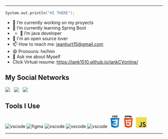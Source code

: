   ---
  
  
```C
System.out.println("HI THERE");
```


- 🔭 I’m currently working on my proyects
- 🌱 I’m currently learning Spring Boot
- - 🌱 I’m java developer
- 👯 I'm an open source lover
- 📫 How to reach me: jeanhurt15@gmail.com
- 😄 Pronouns: he/him
- 💬 Ask me about Myself
- Click Virtual resume: https://jank1510.github.io/jankCVonline/ 



  
## My Social Networks
<p align='left'>
<a href="https://twitter.com/jeanhurt15"><img height="30" src="https://github.com/WaylonWalker/WaylonWalker/blob/main/icon/twitter.png?raw=true"></a>&nbsp;&nbsp;
<a href="https://instagram.com/jehanhurtado/"><img height="30" src="https://static.cdninstagram.com/rsrc.php/v3/yb/r/lswP1OF1o6P.png?raw=true"></a>&nbsp;&nbsp;
<a href="https://www.linkedin.com/in/jehan-carlos-hurtado-guerrero-b250b3201/"><img height="30" src="https://github.com/WaylonWalker/WaylonWalker/blob/main/icon/linkedin.png?raw=true"></a>
</p>
 
 
## Tools I Use
<p align='left'>
 
  <img src="https://cdn.jsdelivr.net/gh/devicons/devicon/icons/vscode/vscode-original.svg" alt="vscode" width="35" height="35"/>
  <img src="https://angular.io/assets/images/logos/angular/angular.svg" alt="figma" width="35" height="35"/>	
  <img src="https://cdn-icons-png.flaticon.com/512/226/226777.png" alt="vscode" width="35" height="35"/>
  <img src="https://spring.io/images/favicon-9d25009f65637a49ac8d91eb1cf7b75e.ico" alt="vscode" width="35" height="35"/>	 
  <img src="https://kinsta.com/wp-content/uploads/2019/04/logo-mysql-1.svg" alt="vscode" width="35" height="35"/>
	 <img src="https://raw.githubusercontent.com/devicons/devicon/master/icons/css3/css3-original-wordmark.svg" alt="css3" width="40" height="40"/>
  <img src="https://raw.githubusercontent.com/devicons/devicon/master/icons/html5/html5-original-wordmark.svg" alt="html5" width="40" height="40"/>
  <img src="https://raw.githubusercontent.com/devicons/devicon/master/icons/javascript/javascript-original.svg" alt="javascript" width="35" height="35"/>
</p>
	
	
  ---
